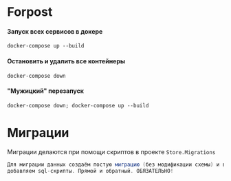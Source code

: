 # Forpost
#### Запуск всех сервисов в докере
```shell
docker-compose up --build
```
#### Остановить и удалить все контейнеры
```shell
docker-compose down 
```
#### "Мужицкий" перезапуск
```shell
docker-compose down; docker-compose up --build
```
# Миграции
Миграции делаются при помощи скриптов в проекте `Store.Migrations`
```csharp
Для миграции данных создаём постую миграцию (без модификации схемы) и в методы Up и Down
добавляем sql-скрипты. Прямой и обратный. ОБЯЗАТЕЛЬНО!
```